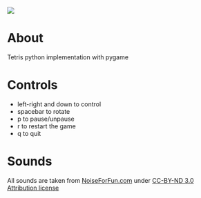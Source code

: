 
![](https://raw.githubusercontent.com/piotr-maker/tetris/master/graphics/screen.jpg)

# About
Tetris python implementation with pygame


# Controls

* left-right and down to control
* spacebar to rotate
* p to pause/unpause
* r to restart the game
* q to quit

# Sounds

All sounds are taken from [NoiseForFun.com](http://https://www.noiseforfun.com/) under [CC-BY-ND 3.0 Attribution license](http://creativecommons.org/licenses/by-nd/3.0/)

